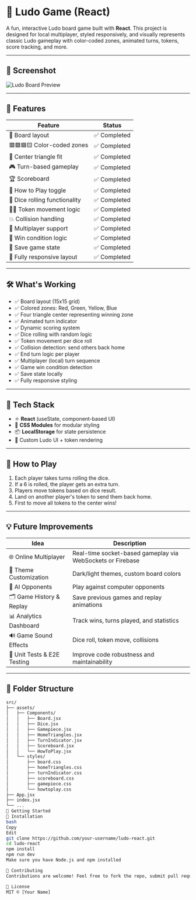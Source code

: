 # 🎲 Ludo Game (React)

A fun, interactive Ludo board game built with **React**. This project is designed for local multiplayer, styled responsively, and visually represents classic Ludo gameplay with color-coded zones, animated turns, tokens, score tracking, and more.

---

## 📸 Screenshot  
![Ludo Board Preview](./src/assets/screenshots/ludo-preview.png) <!-- Add your screenshot path -->

---

## 🚀 Features

| Feature                        | Status         |
|-------------------------------|----------------|
| 🎯 Board layout                | ✅ Completed    |
| 🟥🟩🟦🟨 Color-coded zones      | ✅ Completed    |
| 🔺 Center triangle fit        | ✅ Completed    |
| 🎮 Turn-based gameplay        | ✅ Completed    |
| 🏆 Scoreboard                 | ✅ Completed    |
| 📘 How to Play toggle         | ✅ Completed    |
| 🎲 Dice rolling functionality | ✅ Completed    |
| 🧍‍♂️ Token movement logic     | ✅ Completed    |
| 💥 Collision handling         | ✅ Completed    |
| 👥 Multiplayer support        | ✅ Completed    |
| 🏁 Win condition logic        | ✅ Completed    |
| 💾 Save game state            | ✅ Completed    |
| 📱 Fully responsive layout    | ✅ Completed    |

---

## 🛠️ What's Working

- ✅ Board layout (15x15 grid)
- ✅ Colored zones: Red, Green, Yellow, Blue
- ✅ Four triangle center representing winning zone
- ✅ Animated turn indicator
- ✅ Dynamic scoring system
- ✅ Dice rolling with random logic
- ✅ Token movement per dice roll
- ✅ Collision detection: send others back home
- ✅ End turn logic per player
- ✅ Multiplayer (local) turn sequence
- ✅ Game win condition detection
- ✅ Save state locally
- ✅ Fully responsive styling

---

## 🧩 Tech Stack

- ⚛️ **React** (useState, component-based UI)
- 💅 **CSS Modules** for modular styling
- 📦 **LocalStorage** for state persistence
- 🎨 Custom Ludo UI + token rendering

---

## 📘 How to Play

1. Each player takes turns rolling the dice.
2. If a 6 is rolled, the player gets an extra turn.
3. Players move tokens based on dice result.
4. Land on another player's token to send them back home.
5. First to move all tokens to the center wins!

---

## 💡 Future Improvements

| Idea                               | Description |
|------------------------------------|-------------|
| 🌐 Online Multiplayer              | Real-time socket-based gameplay via WebSockets or Firebase |
| 🎨 Theme Customization             | Dark/light themes, custom board colors |
| 🧠 AI Opponents                    | Play against computer opponents |
| 🗂️ Game History & Replay           | Save previous games and replay animations |
| 📊 Analytics Dashboard             | Track wins, turns played, and statistics |
| 🔊 Game Sound Effects              | Dice roll, token move, collisions |
| 🧪 Unit Tests & E2E Testing        | Improve code robustness and maintainability |

---

## 🧱 Folder Structure

```bash
src/
├── assets/
│   ├── Components/
│   │   ├── Board.jsx
│   │   ├── Dice.jsx
│   │   ├── Gamepiece.jsx
│   │   ├── HomeTriangles.jsx
│   │   ├── TurnIndicator.jsx
│   │   ├── Scoreboard.jsx
│   │   └── HowToPlay.jsx
│   └── styles/
│       ├── board.css
│       ├── homeTriangles.css
│       ├── turnIndicator.css
│       ├── scoreboard.css
│       ├── gamepiece.css
│       └── howtoplay.css
├── App.jsx
├── index.jsx
└── ...
🏁 Getting Started
🔧 Installation
bash
Copy
Edit
git clone https://github.com/your-username/ludo-react.git
cd ludo-react
npm install
npm run dev
Make sure you have Node.js and npm installed

🤝 Contributing
Contributions are welcome! Feel free to fork the repo, submit pull requests, or suggest improvements via Issues.

📜 License
MIT © [Your Name]
